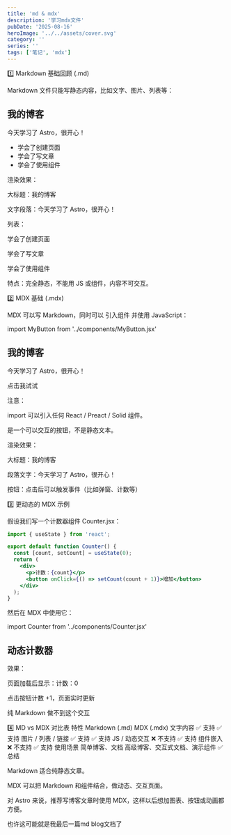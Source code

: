 ```yaml
---
title: 'md & mdx'
description: '学习mdx文件'
pubDate: '2025-08-16'
heroImage: '../../assets/cover.svg'
category: ''
series: ''
tags: ['笔记', 'mdx']
---
```


1️⃣ Markdown 基础回顾 (.md)

Markdown 文件只能写静态内容，比如文字、图片、列表等：

## 我的博客

今天学习了 Astro，很开心！

- 学会了创建页面
- 学会了写文章
- 学会了使用组件

渲染效果：

大标题：我的博客

文字段落：今天学习了 Astro，很开心！

列表：

学会了创建页面

学会了写文章

学会了使用组件

特点：完全静态，不能用 JS 或组件，内容不可交互。

2️⃣ MDX 基础 (.mdx)

MDX 可以写 Markdown，同时可以 引入组件 并使用 JavaScript：

import MyButton from '../components/MyButton.jsx'

## 我的博客

今天学习了 Astro，很开心！

<MyButton>点击我试试</MyButton>


注意：

import 可以引入任何 React / Preact / Solid 组件。

<MyButton> 是一个可以交互的按钮，不是静态文本。

渲染效果：

大标题：我的博客

段落文字：今天学习了 Astro，很开心！

按钮：点击后可以触发事件（比如弹窗、计数等）

3️⃣ 更动态的 MDX 示例

假设我们写一个计数器组件 Counter.jsx：

``` jsx
import { useState } from 'react';

export default function Counter() {
  const [count, setCount] = useState(0);
  return (
    <div>
      <p>计数：{count}</p>
      <button onClick={() => setCount(count + 1)}>增加</button>
    </div>
  );
}
```

然后在 MDX 中使用它：

import Counter from '../components/Counter.jsx'

## 动态计数器

<Counter />

效果：

页面加载后显示：计数：0

点击按钮计数 +1，页面实时更新

纯 Markdown 做不到这个交互

4️⃣ MD vs MDX 对比表
特性	Markdown (.md)	MDX (.mdx)
文字内容	✅ 支持	✅ 支持
图片 / 列表 / 链接	✅ 支持	✅ 支持
JS / 动态交互	❌ 不支持	✅ 支持
组件嵌入	❌ 不支持	✅ 支持
使用场景	简单博客、文档	高级博客、交互式文档、演示组件
✅ 总结

Markdown 适合纯静态文章。

MDX 可以把 Markdown 和组件结合，做动态、交互页面。

对 Astro 来说，推荐写博客文章时使用 MDX，这样以后想加图表、按钮或动画都方便。

也许这可能就是我最后一篇md blog文档了
